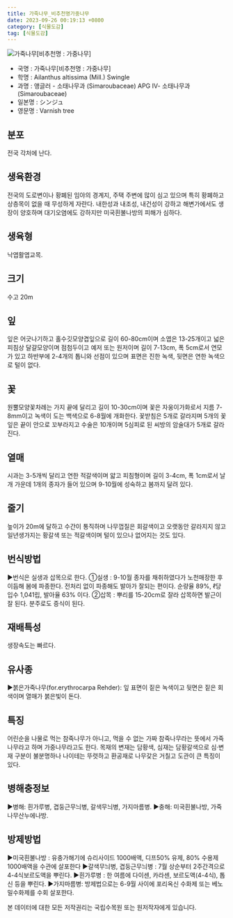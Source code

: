 ```yaml
---
title: 가죽나무_비추천명가중나무
date: 2023-09-26 00:19:13 +0800
category: [식물도감]
tag: [식물도감]
---
```




![가죽나무[비추천명 : 가중나무]](/fileUpload/plants/basic/Simaroubaceae/Ailanthus/1975/1_th2.JPG)
- 국명 : 가죽나무[비추천명 : 가중나무]
- 학명 : Ailanthus altissima (Mill.) Swingle
- 과명 : 앵글러 - 소태나무과 (Simaroubaceae) APG Ⅳ- 소태나무과 (Simaroubaceae)
- 일본명 : シンジュ
- 영문명 : Varnish tree


## 분포
전국 각처에 난다.
## 생육환경
전국의 도로변이나 황폐된 임야의 경계지, 주택 주변에 많이 심고 있으며 특히 황폐하고 상층목이 없을 때 무성하게 자란다. 내한성과 내조성, 내건성이 강하고 해변가에서도 생장이 양호하며 대기오염에도 강하지만 미국흰불나방의 피해가 심하다.
## 생육형
낙엽활엽교목.
## 크기
수고 20m
## 잎
잎은 어긋나기하고 홀수깃모양겹잎으로 길이 60-80cm이며 소엽은 13-25개이고 넓은 피침상 달걀모양이며 점첨두이고 예저 또는 원저이며 길이 7-13cm, 폭 5cm로서 연모가 있고 하반부에 2-4개의 톱니와 선점이 있으며 표면은 진한 녹색, 뒷면은 연한 녹색으로 털이 없다.
## 꽃
원뿔모양꽃차례는 가지 끝에 달리고 길이 10-30cm이며 꽃은 자웅이가화로서 지름 7-8mm이고 녹색이 도는 백색으로 6-8월에 개화한다. 꽃받침은 5개로 갈라지며 5개의 꽃잎은 끝이 안으로 꼬부라지고 수술은 10개이며 5심피로 된 씨방의 암술대가 5개로 갈라진다.
## 열매
시과는 3-5개씩 달리고 연한 적갈색이며 얇고 피침형이며 길이 3-4cm, 폭 1cm로서 날개 가운데 1개의 종자가 들어 있으며 9-10월에 성숙하고 봄까지 달려 있다.
## 줄기
높이가 20m에 달하고 수간이 통직하며 나무껍질은 회갈색이고 오랫동안 갈라지지 않고 일년생가지는 황갈색 또는 적갈색이며 털이 있으나 없어지는 것도 있다.
## 번식방법
▶번식은 실생과 삽목으로 한다. ①실생 : 9-10월 종자를 채취하였다가 노천매장한 후 이듬해 봄에 파종한다. 전처리 없이 파종해도 발아가 잘되는 편이다. 순량율 89%, ℓ당 입수 1,041립, 발아율 63% 이다.②삽목 : 뿌리를 15-20cm로 잘라 삽목하면 발근이 잘 된다. 분주로도 증식이 된다.
## 재배특성
생장속도는 빠르다.
## 유사종
▶붉은가죽나무(for.erythrocarpa Rehder): 잎 표면이 짙은 녹색이고 뒷면은 짙은 회색이며 열매가 붉은빛이 돈다.
## 특징
어린순을 나물로 먹는 참죽나무가 아니고, 먹을 수 없는 가짜 참죽나무라는 뜻에서 가죽나무라고 하며 가중나무라고도 한다. 목재의 변재는 담황색, 심재는 담황갈색으로 심·변재 구분이 불분명하나 나이테는 뚜렷하고 환공재로 나무갗은 거칠고 도관이 큰 특징이 있다.
## 병해충정보
▶병해: 흰가루병, 겹둥근무늬병, 갈색무늬병, 가지마름병.▶충해: 미국흰불나방, 가죽나무산누에나방.
## 방제방법
▶미국흰불나방 : 유충가해기에 슈리사이드 1000배액, 디프50% 유제, 80% 수용제 1000배액을 수관에 살포한다▶갈색무늬병, 겹둥근무늬병 : 7월 상순부터 2주간격으로 4-4식보르도액을 뿌린다.▶흰가루병 : 한 여름에 다이센, 카라센, 보르도액(4-4식), 톱신 등을 뿌린다.▶가지마름병: 방제법으로는 6-9월 사이에 포리옥신 수화제 또는 베노밀수화제를 수회 살포한다.






본 데이터에 대한 모든 저작권리는 국립수목원 또는 원저작자에게 있습니다.
